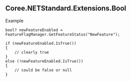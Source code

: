 ## Coree.NETStandard.Extensions.Bool
Example
```
bool? newFeatureEnabled = FeatureFlagManager.GetFeatureStatus("NewFeature");

if (newFeatureEnabled.IsTrue())
{
    // clearly true
}
else (!newFeatureEnabled.IsTrue())
{
    // could be false or null
}
```
